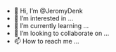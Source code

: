 - 👋 Hi, I’m @JeromyDenk
- 👀 I’m interested in ...
- 🌱 I’m currently learning ...
- 💞️ I’m looking to collaborate on ...
- 📫 How to reach me ...

<!---
JeromyDenk/JeromyDenk is a ✨ special ✨ repository because its `README.md` (this file) appears on your GitHub profile.
You can click the Preview link to take a look at your changes.
--->
